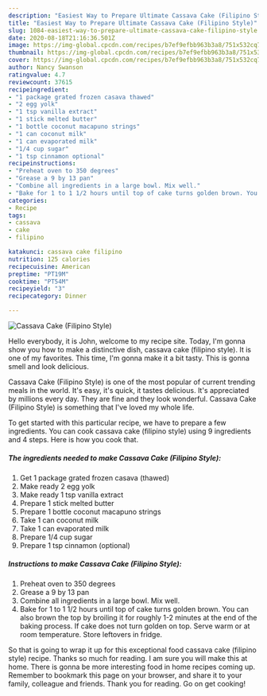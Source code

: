 ```yaml
---
description: "Easiest Way to Prepare Ultimate Cassava Cake (Filipino Style)"
title: "Easiest Way to Prepare Ultimate Cassava Cake (Filipino Style)"
slug: 1084-easiest-way-to-prepare-ultimate-cassava-cake-filipino-style
date: 2020-08-18T21:16:36.501Z
image: https://img-global.cpcdn.com/recipes/b7ef9efbb963b3a8/751x532cq70/cassava-cake-filipino-style-recipe-main-photo.jpg
thumbnail: https://img-global.cpcdn.com/recipes/b7ef9efbb963b3a8/751x532cq70/cassava-cake-filipino-style-recipe-main-photo.jpg
cover: https://img-global.cpcdn.com/recipes/b7ef9efbb963b3a8/751x532cq70/cassava-cake-filipino-style-recipe-main-photo.jpg
author: Nancy Swanson
ratingvalue: 4.7
reviewcount: 37615
recipeingredient:
- "1 package grated frozen casava thawed"
- "2 egg yolk"
- "1 tsp vanilla extract"
- "1 stick melted butter"
- "1 bottle coconut macapuno strings"
- "1 can coconut milk"
- "1 can evaporated milk"
- "1/4 cup sugar"
- "1 tsp cinnamon optional"
recipeinstructions:
- "Preheat oven to 350 degrees"
- "Grease a 9 by 13 pan"
- "Combine all ingredients in a large bowl. Mix well."
- "Bake for 1 to 1 1/2 hours until top of cake turns golden brown. You can also brown the top by broiling it for roughly 1-2 minutes at the end of the baking process. If cake does not turn golden on top. Serve warm or at room temperature. Store leftovers in fridge."
categories:
- Recipe
tags:
- cassava
- cake
- filipino

katakunci: cassava cake filipino 
nutrition: 125 calories
recipecuisine: American
preptime: "PT19M"
cooktime: "PT54M"
recipeyield: "3"
recipecategory: Dinner

---
```



![Cassava Cake (Filipino Style)](https://img-global.cpcdn.com/recipes/b7ef9efbb963b3a8/751x532cq70/cassava-cake-filipino-style-recipe-main-photo.jpg)

Hello everybody, it is John, welcome to my recipe site. Today, I'm gonna show you how to make a distinctive dish, cassava cake (filipino style). It is one of my favorites. This time, I'm gonna make it a bit tasty. This is gonna smell and look delicious.



Cassava Cake (Filipino Style) is one of the most popular of current trending meals in the world. It's easy, it's quick, it tastes delicious. It's appreciated by millions every day. They are fine and they look wonderful. Cassava Cake (Filipino Style) is something that I've loved my whole life.


To get started with this particular recipe, we have to prepare a few ingredients. You can cook cassava cake (filipino style) using 9 ingredients and 4 steps. Here is how you cook that.

<!--inarticleads1-->

##### The ingredients needed to make Cassava Cake (Filipino Style):

1. Get 1 package grated frozen casava (thawed)
1. Make ready 2 egg yolk
1. Make ready 1 tsp vanilla extract
1. Prepare 1 stick melted butter
1. Prepare 1 bottle coconut macapuno strings
1. Take 1 can coconut milk
1. Take 1 can evaporated milk
1. Prepare 1/4 cup sugar
1. Prepare 1 tsp cinnamon (optional)




<!--inarticleads2-->

##### Instructions to make Cassava Cake (Filipino Style):

1. Preheat oven to 350 degrees
1. Grease a 9 by 13 pan
1. Combine all ingredients in a large bowl. Mix well.
1. Bake for 1 to 1 1/2 hours until top of cake turns golden brown. You can also brown the top by broiling it for roughly 1-2 minutes at the end of the baking process. If cake does not turn golden on top. Serve warm or at room temperature. Store leftovers in fridge.




So that is going to wrap it up for this exceptional food cassava cake (filipino style) recipe. Thanks so much for reading. I am sure you will make this at home. There is gonna be more interesting food in home recipes coming up. Remember to bookmark this page on your browser, and share it to your family, colleague and friends. Thank you for reading. Go on get cooking!
